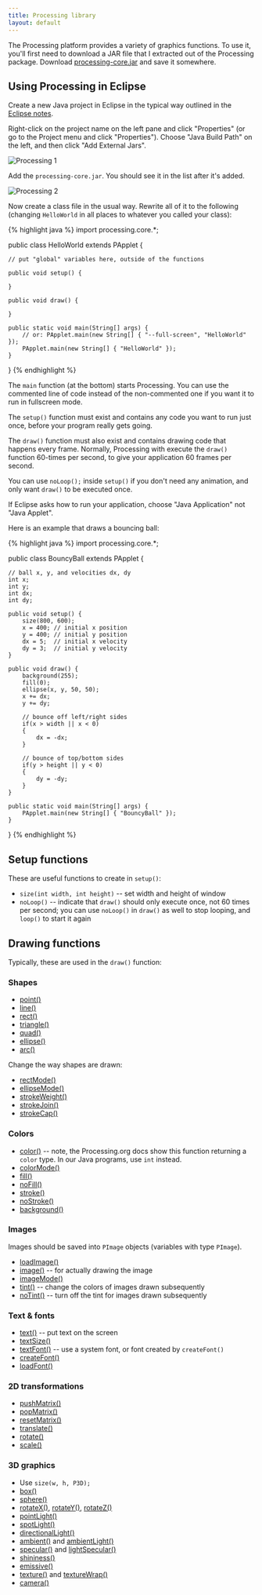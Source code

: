 ```yaml
---
title: Processing library
layout: default
---
```


The Processing platform provides a variety of graphics functions. To use it, you'll first need to download a JAR file that I extracted out of the Processing package. Download [processing-core.jar](/processing-core.jar) and save it somewhere.

## Using Processing in Eclipse

Create a new Java project in Eclipse in the typical way outlined in the [Eclipse notes](/lecture/eclipse.html).

Right-click on the project name on the left pane and click "Properties" (or go to the Project menu and click "Properties"). Choose "Java Build Path" on the left, and then click "Add External Jars".

![Processing 1](/images/processing-1.png)

Add the `processing-core.jar`. You should see it in the list after it's added.

![Processing 2](/images/processing-2.png)

Now create a class file in the usual way. Rewrite all of it to the following (changing `HelloWorld` in all places to whatever you called your class):

{% highlight java %}
import processing.core.*;

public class HelloWorld extends PApplet {

	// put "global" variables here, outside of the functions

	public void setup() {

	}

	public void draw() {

	}

	public static void main(String[] args) {
		// or: PApplet.main(new String[] { "--full-screen", "HelloWorld" });
		PApplet.main(new String[] { "HelloWorld" });
	}
}
{% endhighlight %}

The `main` function (at the bottom) starts Processing. You can use the commented line of code instead of the non-commented one if you want it to run in fullscreen mode.

The `setup()` function must exist and contains any code you want to run just once, before your program really gets going.

The `draw()` function must also exist and contains drawing code that happens every frame. Normally, Processing with execute the `draw()` function 60-times per second, to give your application 60 frames per second.

You can use `noLoop();` inside `setup()` if you don't need any animation, and only want `draw()` to be executed once.

If Eclipse asks how to run your application, choose "Java Application" not "Java Applet".

Here is an example that draws a bouncing ball:

{% highlight java %}
import processing.core.*;

public class BouncyBall extends PApplet {

	// ball x, y, and velocities dx, dy
	int x;
	int y;
	int dx;
	int dy;

	public void setup() {
		size(800, 600);
		x = 400; // initial x position
		y = 400; // initial y position
		dx = 5;  // initial x velocity
		dy = 3;  // initial y velocity
	}

	public void draw() {
		background(255);
		fill(0);
		ellipse(x, y, 50, 50);
		x += dx;
		y += dy;

		// bounce off left/right sides
		if(x > width || x < 0)
		{
			dx = -dx;
		}

		// bounce of top/bottom sides
		if(y > height || y < 0)
		{
			dy = -dy;
		}
	}

	public static void main(String[] args) {
		PApplet.main(new String[] { "BouncyBall" });
	}
}
{% endhighlight %}

## Setup functions

These are useful functions to create in `setup()`:

- `size(int width, int height)` -- set width and height of window
- `noLoop()` -- indicate that `draw()` should only execute once, not 60 times per second; you can use `noLoop()` in `draw()` as well to stop looping, and `loop()` to start it again

## Drawing functions

Typically, these are used in the `draw()` function:

### Shapes

- [point()](https://processing.org/reference/point_.html)
- [line()](https://processing.org/reference/line_.html)
- [rect()](https://processing.org/reference/rect_.html)
- [triangle()](https://processing.org/reference/triangle_.html)
- [quad()](https://processing.org/reference/quad_.html)
- [ellipse()](https://processing.org/reference/ellipse_.html)
- [arc()](https://processing.org/reference/arc_.html)

Change the way shapes are drawn:

- [rectMode()](https://processing.org/reference/rectMode_.html)
- [ellipseMode()](https://processing.org/reference/ellipseMode_.html)
- [strokeWeight()](https://processing.org/reference/strokeWeight_.html)
- [strokeJoin()](https://processing.org/reference/strokeJoin_.html)
- [strokeCap()](https://processing.org/reference/strokeCap_.html)

### Colors

- [color()](https://processing.org/reference/color_.html) -- note, the Processing.org docs show this function returning a `color` type. In our Java programs, use `int` instead.
- [colorMode()](https://processing.org/reference/colorMode_.html)
- [fill()](https://processing.org/reference/fill_.html)
- [noFill()](https://processing.org/reference/noFill_.html)
- [stroke()](https://processing.org/reference/stroke_.html)
- [noStroke()](https://processing.org/reference/noStroke_.html)
- [background()](https://processing.org/reference/background_.html)

### Images

Images should be saved into `PImage` objects (variables with type `PImage`).

- [loadImage()](https://processing.org/reference/loadImage_.html)
- [image()](https://processing.org/reference/image_.html) -- for actually drawing the image
- [imageMode()](https://processing.org/reference/imageMode_.html)
- [tint()](https://processing.org/reference/tint_.html) -- change the colors of images drawn subsequently
- [noTint()](https://processing.org/reference/noTint_.html) -- turn off the tint for images drawn subsequently

### Text & fonts

- [text()](https://processing.org/reference/text_.html) -- put text on the screen
- [textSize()](https://processing.org/reference/textSize_.html)
- [textFont()](https://processing.org/reference/textFont_.html) -- use a system font, or font created by `createFont()`
- [createFont()](https://processing.org/reference/createFont_.html)
- [loadFont()](https://processing.org/reference/loadFont_.html)

### 2D transformations

- [pushMatrix()](https://processing.org/reference/pushMatrix_.html)
- [popMatrix()](https://processing.org/reference/popMatrix_.html)
- [resetMatrix()](https://processing.org/reference/resetMatrix_.html)
- [translate()](https://processing.org/reference/translate_.html)
- [rotate()](https://processing.org/reference/rotate_.html)
- [scale()](https://processing.org/reference/scale_.html)

### 3D graphics

- Use `size(w, h, P3D);`
- [box()](https://processing.org/reference/box_.html)
- [sphere()](https://processing.org/reference/sphere_.html)
- [rotateX()](https://processing.org/reference/rotateX_.html), [rotateY()](https://processing.org/reference/rotateY_.html), [rotateZ()](https://processing.org/reference/rotateZ_.html)
- [pointLight()](https://processing.org/reference/pointLight_.html)
- [spotLight()](https://processing.org/reference/spotLight_.html)
- [directionalLight()](https://processing.org/reference/directionalLight_.html)
- [ambient()](https://processing.org/reference/ambient_.html) and [ambientLight()](https://processing.org/reference/ambientLight_.html)
- [specular()](https://processing.org/reference/specular_.html) and [lightSpecular()](https://processing.org/reference/lightSpecular_.html)
- [shininess()](https://processing.org/reference/shininess_.html)
- [emissive()](https://processing.org/reference/emissive_.html)
- [texture()](https://processing.org/reference/texture_.html) and [textureWrap()](https://processing.org/reference/textureWrap_.html)
- [camera()](https://processing.org/reference/camera_.html)